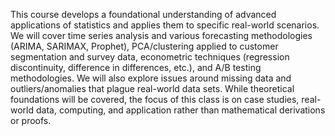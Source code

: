 This course develops a foundational understanding of advanced applications of statistics and applies them to specific real-world scenarios. We will cover time series analysis and various forecasting methodologies (ARIMA, SARIMAX, Prophet), PCA/clustering applied to customer segmentation and survey data, econometric techniques (regression discontinuity, difference in differences, etc.), and A/B testing methodologies. We will also explore issues around missing data and outliers/anomalies that plague real-world data sets. While theoretical foundations will be covered, the focus of this class is on case studies, real-world data, computing, and application rather than mathematical derivations or proofs.
